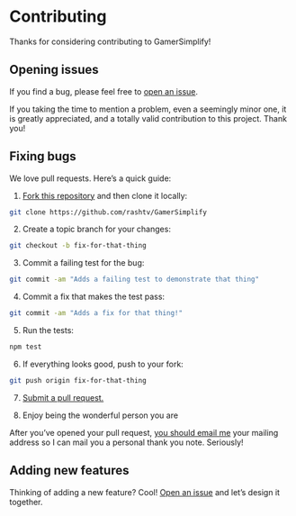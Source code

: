 # Contributing

Thanks for considering contributing to GamerSimplify!

## Opening issues

If you find a bug, please feel free to [open an issue](https://github.com/rashtv/GamerSimplify/issues).

If you taking the time to mention a problem, even a seemingly minor one, it is greatly appreciated, and a totally valid contribution to this project. Thank you!

## Fixing bugs

We love pull requests. Here’s a quick guide:

1. [Fork this repository](https://github.com/rashtv/GamerSimplify/fork) and then clone it locally:

  ```bash
  git clone https://github.com/rashtv/GamerSimplify
  ```

2. Create a topic branch for your changes:

  ```bash
  git checkout -b fix-for-that-thing
  ```
3. Commit a failing test for the bug:

  ```bash
  git commit -am "Adds a failing test to demonstrate that thing"
  ```

4. Commit a fix that makes the test pass:

  ```bash
  git commit -am "Adds a fix for that thing!"
  ```

5. Run the tests:

  ```bash
  npm test
  ```

6. If everything looks good, push to your fork:

  ```bash
  git push origin fix-for-that-thing
  ```

7. [Submit a pull request.](https://help.github.com/articles/creating-a-pull-request)

8. Enjoy being the wonderful person you are

  After you’ve opened your pull request, [you should email me](mailto:rashtv.19@gmail.com) your mailing address so I can mail you a personal thank you note. Seriously!

## Adding new features

Thinking of adding a new feature? Cool! [Open an issue](https://github.com/rashtv/GamerSimplify/issues) and let’s design it together.
